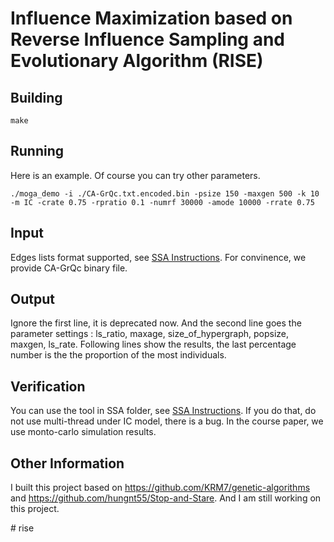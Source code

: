 # Influence Maximization based on Reverse Influence Sampling and Evolutionary Algorithm (RISE)

## Building

```
make
```

## Running
Here is an example. Of course you can try other parameters.

`./moga_demo -i ./CA-GrQc.txt.encoded.bin -psize 150 -maxgen 500 -k 10 -m IC -crate 0.75 -rpratio 0.1 -numrf 30000 -amode 10000 -rrate 0.75`

## Input
Edges lists format supported, see [SSA Instructions](./SSA/Instructions.pdf). For convinence, we provide CA-GrQc binary file.

## Output
Ignore the first line, it is deprecated now. And the second line goes the parameter settings : ls_ratio, maxage, size_of_hypergraph, popsize, maxgen, ls_rate. Following lines show the results, the last percentage number is the the proportion of the most individuals.

## Verification
You can use the tool in SSA folder, see [SSA Instructions](./SSA/Instructions.pdf). If you do that, do not use multi-thread under IC model, there is a bug. In the course paper, we use monto-carlo simulation results.

## Other Information
I built this project based on https://github.com/KRM7/genetic-algorithms and
  https://github.com/hungnt55/Stop-and-Stare. And I am still working on this project.



#   r i s e  
 